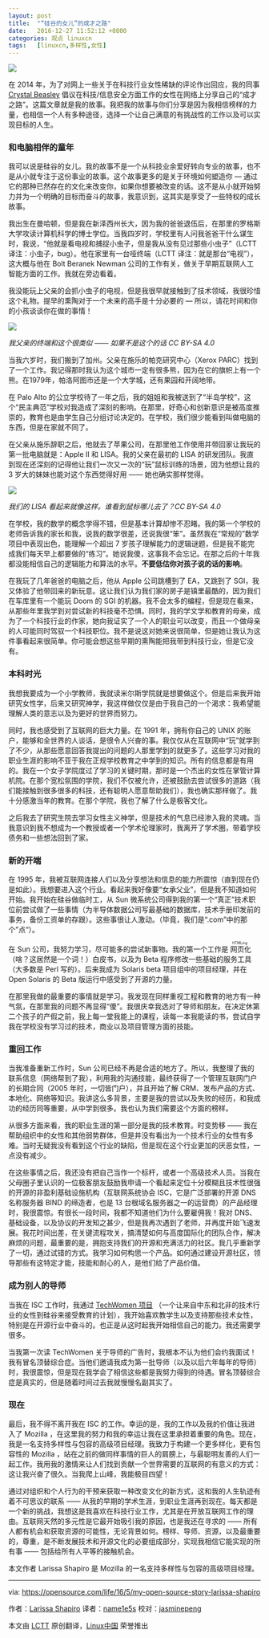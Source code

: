 ```yaml
---
layout: post
title:	"“硅谷的女儿”的成才之路"
date:	2016-12-27 11:52:12 +0800 
categories:	观点 linuxcn 
tags:	[linuxcn,多样性,女性]
---
```



![](/Asserts/Images/album/201612/27/115216xm4qw3xxchlq4en2.png)


在 2014 年，为了对网上一些关于在科技行业女性稀缺的评论作出回应，我的同事 [Crystal Beasley](http://skinnywhitegirl.com/blog/my-nerd-story/1101/) 倡议在科技/信息安全方面工作的女性在网络上分享自己的“成才之路”。这篇文章就是我的故事。我把我的故事与你们分享是因为我相信榜样的力量，也相信一个人有多种途径，选择一个让自己满意的有挑战性的工作以及可以实现目标的人生。


### 和电脑相伴的童年


我可以说是硅谷的女儿。我的故事不是一个从科技业余爱好转向专业的故事，也不是从小就专注于这份事业的故事。这个故事更多的是关于环境如何塑造你 — 通过它的那种已然存在的文化来改变你，如果你想要被改变的话。这不是从小就开始努力并为一个明确的目标而奋斗的故事，我意识到，这其实是享受了一些特权的成长故事。


我出生在曼哈顿，但是我在新泽西州长大，因为我的爸爸退伍后，在那里的罗格斯大学攻读计算机科学的博士学位。当我四岁时，学校里有人问我爸爸干什么谋生时，我说，“他就是看电视和捕捉小虫子，但是我从没有见过那些小虫子”（LCTT 译注：小虫子，bug）。他在家里有一台哑终端（LCTT 译注：就是那台“电视”），这大概与他在 Bolt Beranek Newman 公司的工作有关，做关于早期互联网人工智能方面的工作。我就在旁边看着。


我没能玩上父亲的会抓小虫子的电视，但是我很早就接触到了技术领域，我很珍惜这个礼物。提早的熏陶对于一个未来的高手是十分必要的 — 所以，请花时间和你的小孩谈谈你在做的事情！


![](/Asserts/Images/album/201612/27/115217bgeaeg773uup7per.png)


*我父亲的终端和这个很类似 —— 如果不是这个的话 CC BY-SA 4.0*


当我六岁时，我们搬到了加州。父亲在施乐的帕克研究中心（Xerox PARC）找到了一个工作。我记得那时我认为这个城市一定有很多熊，因为在它的旗帜上有一个熊。在1979年，帕洛阿图市还是一个大学城，还有果园和开阔地带。


在 Palo Alto 的公立学校待了一年之后，我的姐姐和我被送到了“半岛学校”，这个“民主典范”学校对我造成了深刻的影响。在那里，好奇心和创新意识是被高度推崇的，教育也是由学生自己分组讨论决定的。在学校，我们很少能看到叫做电脑的东西，但是在家就不同了。


在父亲从施乐辞职之后，他就去了苹果公司，在那里他工作使用并带回家让我玩的第一批电脑就是：Apple II 和 LISA。我的父亲在最初的 LISA 的研发团队。我直到现在还深刻的记得他让我们一次又一次的“玩”鼠标训练的场景，因为他想让我的 3 岁大的妹妹也能对这个东西觉得好用 —— 她也确实那样觉得。


![](/Asserts/Images/album/201612/27/115218sbloxgs6eo2cxjyh.jpg)


*我们的 LISA 看起来就像这样。谁看到鼠标哪儿去了？CC BY-SA 4.0*


在学校，我的数学的概念学得不错，但是基本计算却惨不忍睹。我的第一个学校的老师告诉我的家长和我，说我的数学很差，还说我很“笨”。虽然我在“常规的”数学项目中表现出色，能理解一个超出 7 岁孩子理解能力的逻辑谜题，但是我不能完成我们每天早上都要做的“练习”。她说我傻，这事我不会忘记。在那之后的十年我都没能相信自己的逻辑能力和算法的水平。**不要低估你对孩子说的话的影响**。


在我玩了几年爸爸的电脑之后，他从 Apple 公司跳槽到了 EA，又跳到了 SGI，我又体验了他带回来的新玩意。这让我们认为我们家的房子是镇里最酷的，因为我们在车库里有一个能玩 Doom 的 SGI 的机器。我不会太多的编程，但是现在看来，从那些年里我学到对尝试新的科技毫不恐惧。同时，我的学文学和教育的母亲，成为了一个科技行业的作家，她向我证实了一个人的职业可以改变，而且一个做母亲的人可能同时驾驭一个科技职位。我不是说这对她来说很简单，但是她让我认为这件事看起来很简单。你可能会想这些早期的熏陶能把我带到科技行业，但是它没有。


### 本科时光


我想我要成为一个小学教师，我就读米尔斯学院就是想要做这个。但是后来我开始研究女性学，后来又研究神学，我这样做仅仅是由于我自己的一个渴求：我希望能理解人类的意志以及为更好的世界而努力。


同时，我也感受到了互联网的巨大力量。在 1991 年，拥有你自己的 UNIX 的账户，能够和全世界的人谈话，是很令人兴奋的事。我仅仅从在互联网中“玩”就学到了不少，从那些愿意回答我提出的问题的人那里学到的就更多了。这些学习对我的职业生涯的影响不亚于我在正规学校教育之中学到的知识。所有的信息都是有用的。我在一个女子学院度过了学习的关键时期，那时是一个杰出的女性在掌管计算机院。在那个宽松氛围的学院，我们不仅被允许，还被鼓励去尝试很多的道路（我们能接触到很多很多的科技，还有聪明人愿意帮助我们），我也确实那样做了。我十分感激当年的教育。在那个学院，我也了解了什么是极客文化。


之后我去了研究生院去学习女性主义神学，但是技术的气息已经渗入我的灵魂。当我意识到我不想成为一个教授或者一个学术伦理家时，我离开了学术圈，带着学校债务和一些想法回到了家。


### 新的开端


在 1995 年，我被互联网连接人们以及分享想法和信息的能力所震惊（直到现在仍是如此）。我想要进入这个行业。看起来我好像要“女承父业”，但是我不知道如何开始。我开始在硅谷做临时工，从 Sun 微系统公司得到我的第一个“真正”技术职位前尝试做了一些事情（为半导体数据公司写最基础的数据库，技术手册印发前的事务，备份工资单的存跟）。这些事很让人激动。（毕竟，我们是“.com”中的那个”点“）。


在 Sun 公司，我努力学习，尽可能多的尝试新事物。我的第一个工作是<ruby> 网页化 <rt>  HTMLing </rt></ruby>（啥？这居然是一个词！）白皮书，以及为 Beta 程序修改一些基础的服务工具（大多数是 Perl 写的）。后来我成为 Solaris beta 项目组中的项目经理，并在 Open Solaris 的 Beta 版运行中感受到了开源的力量。


在那里我做的最重要的事情就是学习。我发现在同样重视工程和教育的地方有一种气氛，在那里我的问题不再显得“傻”。我很庆幸我选对了导师和朋友。在决定休第二个孩子的产假之前，我上每一堂我能上的课程，读每一本我能读的书，尝试自学我在学校没有学习过的技术，商业以及项目管理方面的技能。


### 重回工作


当我准备重新工作时，Sun 公司已经不再是合适的地方了。所以，我整理了我的联系信息（网络帮到了我），利用我的沟通技能，最终获得了一个管理互联网门户的长期合同（2005 年时，一切皆门户），并且开始了解 CRM、发布产品的方式、本地化、网络等知识。我讲这么多背景，主要是我的尝试以及失败的经历，和我成功的经历同等重要，从中学到很多。我也认为我们需要这个方面的榜样。


从很多方面来看，我的职业生涯的第一部分是我的技术教育。时变势移 —— 我在帮助组织中的女性和其他弱势群体，但是并没有看出为一个技术行业的女性有多难。当时无疑我没有看到这个行业的缺陷，但是现在这个行业更加的厌恶女性，一点没有减少。


在这些事情之后，我还没有把自己当作一个标杆，或者一个高级技术人员。当我在父母圈子里认识的一位极客朋友鼓励我申请一个看起来定位十分模糊且技术性很强的开源的非盈利基础设施机构（互联网系统协会 ISC，它是广泛部署的开源 DNS 名称服务器 BIND 的缔造者，也是 13 台根域名服务器之一的运营商）的产品经理时，我很震惊。有很长一段时间，我都不知道他们为什么要雇佣我！我对 DNS、基础设备，以及协议的开发知之甚少，但是我再次遇到了老师，并再度开始飞速发展。我花时间出差，在关键流程攻关，搞清楚如何与高度国际化的团队合作，解决麻烦的问题，最重要的是，拥抱支持我们的开源和充满活力的社区。我几乎重新学了一切，通过试错的方式。我学习如何构思一个产品。如何通过建设开源社区，领导那些有这特定才能，技能和耐心的人，是他们给了产品价值。


### 成为别人的导师


当我在 ISC 工作时，我通过 [TechWomen 项目](https://www.techwomen.org/mentorship/why-i-keep-coming-back-to-mentor-with-techwomen) （一个让来自中东和北非的技术行业的女性到硅谷来接受教育的计划），我开始喜欢教学生以及支持那些技术女性，特别是在开源行业中奋斗的。也正是从这时起我开始相信自己的能力。我还需要学很多。


当我第一次读 TechWomen 关于导师的广告时，我根本不认为他们会约我面试！我有冒名顶替综合症。当他们邀请我成为第一批导师（以及以后六年每年的导师）时，我很震惊，但是现在我学会了相信这些都是我努力得到的待遇。冒名顶替综合症是真实的，但是随着时间过去我就慢慢名副其实了。


### 现在


最后，我不得不离开我在 ISC 的工作。幸运的是，我的工作以及我的价值让我进入了 Mozilla ，在这里我的努力和我的幸运让我在这里承担着重要的角色。现在，我是一名支持多样性与包容的高级项目经理。我致力于构建一个更多样化，更有包容性的 Mozilla ，站在之前的做同样事情的巨人的肩膀上，与最聪明友善的人们一起工作。我用我的激情来让人们找到贡献一个世界需要的互联网的有意义的方式：这让我兴奋了很久。当我爬上山峰，我能极目四望！


通过对组织和个人行为的干预来获取一种改变文化的新方式，这和我的人生轨迹有着不可思议的联系 —— 从我的早期的学术生涯，到职业生涯再到现在。每天都是一个新的挑战，我想这是我喜欢在科技行业工作，尤其是在开放互联网工作的理由。互联网天然的多元性是它最开始吸引我的原因，也是我还在寻求的 —— 所有人都有机会和获取资源的可能性，无论背景如何。榜样、导师、资源，以及最重要的，尊重，是不断发展技术和开源文化的必要组成部分，实现我相信它能实现的所有事 —— 包括给所有人平等的接触机会。


本文作者 Larissa Shapiro 是 Mozilla 的一名支持多样性与包容的高级项目经理。




---


via: <https://opensource.com/life/16/5/my-open-source-story-larissa-shapiro>


作者：[Larissa Shapiro](https://opensource.com/users/larissa-shapiro) 译者：[name1e5s](https://github.com/name1e5s) 校对：[jasminepeng](https://github.com/jasminepeng)


本文由 [LCTT](https://github.com/LCTT/TranslateProject) 原创翻译，[Linux中国](https://linux.cn/) 荣誉推出
